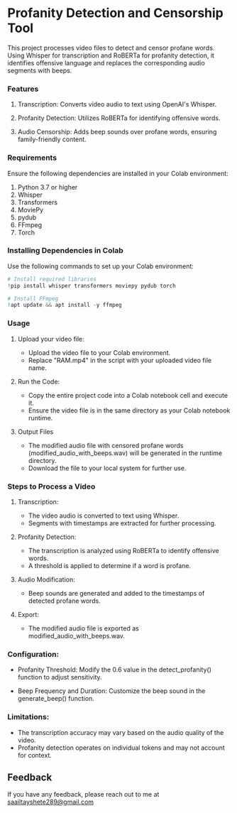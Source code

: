 
# Profanity Detection and Censorship Tool

This project processes video files to detect and censor profane words. Using Whisper for transcription and RoBERTa for profanity detection, it identifies offensive language and replaces the corresponding audio segments with beeps.


### Features

1. Transcription: Converts video audio to text using OpenAI's Whisper.

2. Profanity Detection: Utilizes RoBERTa for identifying offensive words.

3. Audio Censorship: Adds beep sounds over profane words, ensuring family-friendly content.



### Requirements

Ensure the following dependencies are installed in your Colab environment:

1. Python 3.7 or higher
2. Whisper
3. Transformers
4. MoviePy
5. pydub
6. FFmpeg
7. Torch

### Installing Dependencies in Colab

Use the following commands to set up your Colab environment:

```python
# Install required libraries  
!pip install whisper transformers moviepy pydub torch  

# Install FFmpeg  
!apt update && apt install -y ffmpeg  

```
### Usage

1. Upload your video file:

    - Upload the video file to your Colab environment.
    - Replace "RAM.mp4" in the script with your uploaded video file name.

2. Run the Code: 
    - Copy the entire project code into a Colab notebook cell and execute it.
    - Ensure the video file is in the same directory as your Colab notebook runtime.

3. Output Files
    - The modified audio file with censored profane words (modified_audio_with_beeps.wav) will be generated in the runtime directory.
    - Download the file to your local system for further use.

### Steps to Process a Video

1. Transcription: 
    - The video audio is converted to text using Whisper.
    - Segments with timestamps are extracted for further processing.

2. Profanity Detection: 
    - The transcription is analyzed using RoBERTa to identify offensive words.
    - A threshold is applied to determine if a word is profane.

3. Audio Modification:
    - Beep sounds are generated and added to the timestamps of detected profane words.

4. Export:
    - The modified audio file is exported as modified_audio_with_beeps.wav.

### Configuration: 

- Profanity Threshold: Modify the 0.6 value in the detect_profanity() function to adjust sensitivity.

- Beep Frequency and Duration: Customize the beep sound in the generate_beep() function.

### Limitations: 

- The transcription accuracy may vary based on the audio quality of the video.
- Profanity detection operates on individual tokens and may not account for context.


## Feedback

If you have any feedback, please reach out to me at saailtayshete289@gmail.com 


